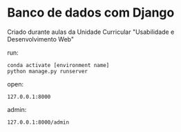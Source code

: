 # Banco de dados com Django
Criado durante aulas da Unidade Curricular "Usabilidade e Desenvolvimento Web"

run:

    conda activate [environment name]
    python manage.py runserver

open:

    127.0.0.1:8000

admin:

    127.0.0.1:8000/admin
